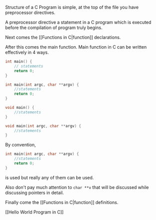 Structure of a C Program is simple, at the top of the file you have preprocessor directives.

A preprocessor directive a statement in a C program which is executed before the compilation of program truly begins.

Next comes the [[Functions in C|function]] declarations.

After this comes the main function. Main function in C can be written effectively in 4 ways.
```c
int main() {
	// statements
	return 0;
}

int main(int argc, char **argv) {
	//statements
	return 0;
}

void main() {
	//statements
}

void main(int argc, char **argv) {
	//statements
}
```

By convention,
```c
int main(int argc, char **argv) {
	//statements
	return 0;
}
```
is used but really any of them can be used.

Also don't pay much attention to `char **v` that will be discussed while discussing pointers in detail.

Finally come the [[Functions in C|function]] definitions.


[[Hello World Program in C]]
